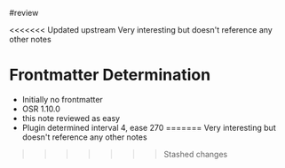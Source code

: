 #review

<<<<<<< Updated upstream
Very interesting but doesn't reference any other notes

# Frontmatter Determination

- Initially no frontmatter
- OSR 1.10.0
- this note reviewed as easy
- Plugin determined interval 4, ease 270
=======
Very interesting but doesn't reference any other notes
>>>>>>> Stashed changes
